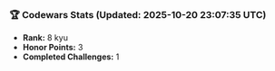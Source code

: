 ### 🏆 Codewars Stats (Updated: 2025-10-20 23:07:35 UTC)

- **Rank:** 8 kyu
- **Honor Points:** 3
- **Completed Challenges:** 1
